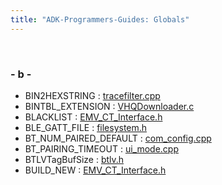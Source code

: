 ```yaml
---
title: "ADK-Programmers-Guides: Globals"
---
```


 

### - b -

- BIN2HEXSTRING : <a href="tracefilter_8cpp.md#a15de59a01f8e1e9afd07ec8652ccb999">tracefilter.cpp</a>
- BINTBL_EXTENSION : <a href="_v_h_q_downloader_8c.md#afebb1759eefd520df0c3ada0d1d7d864">VHQDownloader.c</a>
- BLACKLIST : <a href="group___a_p_p___f_l_o_w___c_a_p_s.md#ga1c2ca65e5df29a89ba04a0ae398a7b6a">EMV_CT_Interface.h</a>
- BLE_GATT_FILE : <a href="filesystem_8h.md#a3c2bbdd4fac019c8a016b80271eb8bee">filesystem.h</a>
- BT_NUM_PAIRED_DEFAULT : <a href="com__config_8cpp.md#a1c2bb05fa64e684d95adc08932df8368">com_config.cpp</a>
- BT_PAIRING_TIMEOUT : <a href="ui__mode_8cpp.md#a48288c09e26ef3be471e5a904644df55">ui_mode.cpp</a>
- BTLVTagBufSize : <a href="btlv_8h.md#af6af4054a4c0b2b6aa3af16ad0a59262">btlv.h</a>
- BUILD_NEW : <a href="group___b_u_i_l_d___l_i_s_t___o_p_t_i_o_n_s.md#gac80c4b15fc999aaa7a7e08268cd5804a">EMV_CT_Interface.h</a>
